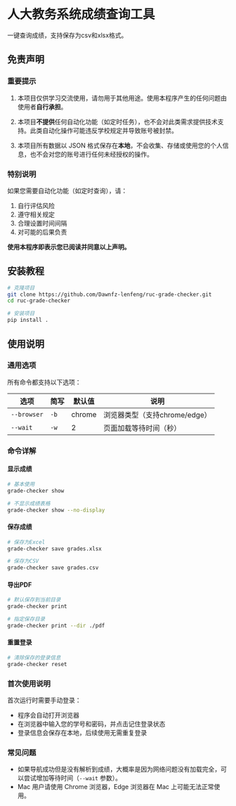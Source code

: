 # 人大教务系统成绩查询工具

一键查询成绩，支持保存为csv和xlsx格式。

## 免责声明

### 重要提示
1. 本项目仅供学习交流使用，请勿用于其他用途。使用本程序产生的任何问题由使用者**自行承担**。

2. 本项目**不提供**任何自动化功能（如定时任务），也不会对此类需求提供技术支持。此类自动化操作可能违反学校规定并导致账号被封禁。

3. 本项目所有数据以 JSON 格式保存在**本地**，不会收集、存储或使用您的个人信息，也不会对您的账号进行任何未经授权的操作。

### 特别说明
如果您需要自动化功能（如定时查询），请：
1. 自行评估风险
2. 遵守相关规定
3. 合理设置时间间隔
4. 对可能的后果负责

**使用本程序即表示您已阅读并同意以上声明。**

## 安装教程

```bash
# 克隆项目
git clone https://github.com/Dawnfz-lenfeng/ruc-grade-checker.git
cd ruc-grade-checker

# 安装项目
pip install .
```

## 使用说明

### 通用选项
所有命令都支持以下选项：

| 选项 | 简写 | 默认值 | 说明 |
|------|------|--------|------|
| `--browser` | `-b` | chrome | 浏览器类型（支持chrome/edge） |
| `--wait` | `-w` | 2 | 页面加载等待时间（秒） |

### 命令详解

#### 显示成绩
```bash
# 基本使用
grade-checker show

# 不显示成绩表格
grade-checker show --no-display
```

#### 保存成绩
```bash
# 保存为Excel
grade-checker save grades.xlsx

# 保存为CSV
grade-checker save grades.csv
```

#### 导出PDF
```bash
# 默认保存到当前目录
grade-checker print

# 指定保存目录
grade-checker print --dir ./pdf
```

#### 重置登录
```bash
# 清除保存的登录信息
grade-checker reset
```

### 首次使用说明

首次运行时需要手动登录：
- 程序会自动打开浏览器
- 在浏览器中输入您的学号和密码，并点击记住登录状态
- 登录信息会保存在本地，后续使用无需重复登录

### 常见问题

- 如果导航成功但是没有解析到成绩，大概率是因为网络问题没有加载完全，可以尝试增加等待时间（`--wait` 参数）。
- Mac 用户请使用 Chrome 浏览器，Edge 浏览器在 Mac 上可能无法正常使用。
